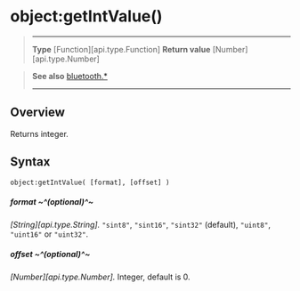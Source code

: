 # object:getIntValue()

> --------------------- ------------------------------------------------------------------------------------------
> __Type__              [Function][api.type.Function]
> __Return value__      [Number][api.type.Number]


> __See also__          [bluetooth.*](/plugin/bluetooth.md)
> --------------------- ------------------------------------------------------------------------------------------

## Overview

Returns integer.

## Syntax

	object:getIntValue( [format], [offset] )

##### format ~^(optional)^~
_[String][api.type.String]._ `"sint8"`, `"sint16"`, `"sint32"` (default), `"uint8"`, `"uint16"` or `"uint32"`.

##### offset ~^(optional)^~
_[Number][api.type.Number]._ Integer, default is 0.